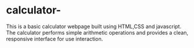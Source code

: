 # calculator-
This is a basic calculator webpage built using HTML,CSS and javascript. The calculator performs simple arithmetic operations and provides a clean, responsive interface for use interaction.
